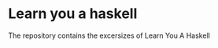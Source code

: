 Learn you a haskell
===================

The repository contains the excersizes of Learn You A Haskell
